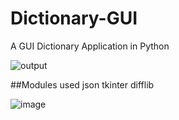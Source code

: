 # Dictionary-GUI
A GUI Dictionary Application in Python

![output](https://user-images.githubusercontent.com/55615529/121696432-b488ff80-cae9-11eb-90bd-b0f8bbf4a361.jpg)

##Modules used
json
tkinter
difflib

![image](https://user-images.githubusercontent.com/55615529/121715012-0e92c080-cafc-11eb-8cf3-fcad9c9bbd1f.png)
